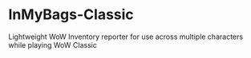 # InMyBags-Classic

Lightweight WoW Inventory reporter for use across multiple characters while playing WoW Classic
